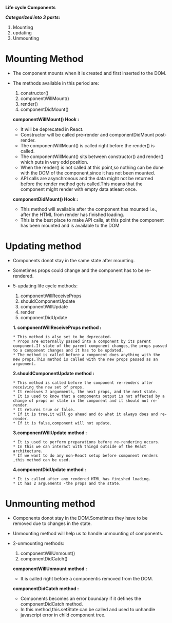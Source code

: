 **Life cycle Components**

*__Categorized into 3 parts:__*

   1. Mounting
   2. updating
   3. Unmounting

# Mounting Method

* The component mounts when it is created and first inserted to the DOM.
* The methods available in this period are:
    1. constructor()
    2. componentWillMount()
    3. render()
    4. componentDidMount()

    **componentWillMount() Hook :**

    * It will be deprecated in React.
    * Constructor will be called pre-render and componentDidMount post-render.
    * The componentWillMount() is called right before the render() is called.
    * The componentWillMount() sits between constructor() and render() which puts in very odd position.
    * When the render() is not called at this point,so nothing can be done with the DOM of the component,since it has not been mounted.
    * API calls are asynchronous and the data might not be returned before the render method gets called.This means that the component might render with empty data atleast once. 

    **componentDidMount() Hook :**

    * This method will available after the component has mounted i.e., after the HTML from render has finished loading.
    * This is the best place to make API calls, at this point the component has been mounted and is available to the DOM  

# Updating method

* Components donot stay in the same state after mounting.
* Sometimes props could change and the component has to be re-rendered.
* 5-updating life cycle methods:
    1. componentWillReceiveProps
    2. shouldComponentUpdate
    3. componentWillUpdate
    4. render
    5. componentDidUpdate

    **1. componentWillReceiveProps method :**
      
      * This method is also set to be deprecated.
      * Props are externally passed into a component by its parent component.If state of the parent component changes,the props passed to a component changes and it has to be updated.
      * The method is called before a component does anything with the new props.This method is called with the new props passed as an arguement.

    **2.shouldComponentUpdate method :**

      * This method is called before the component re-renders after receiving the new set of props.
      * It receives 2 arguements, the next props, and the next state.
      * It is used to know that a components output is not affected by a change of props or state in the component and it should not re-render.
      * It returns true or false.
      * If it is true,it will go ahead and do what it always does and re-render.
      * If it is false,component will not update.

    **3.componentWillUpdate method :**
     
      * It is used to perform preparations before re-rendering occurs.
      * In this we can interact with thingd outside of the React architecture.
      * If we want to do any non-React setup before component renders ,this method can be used.

    **4.componentDidUpdate method :**

      * It is called after any rendered HTML has finished loading.
      * It has 2 arguements -the props and the state.

# Unmounting method

* Components donot stay in the DOM.Sometimes they have to be removed due to changes in the state.
* Unmounting method will help us to handle unmounting of components.
* 2-unmounting methods:
    1. componentWillUnmount()
    2. componentDidCatch()

    **componentWillUnmount method :**

    * It is called right before a componentis removed from the DOM.

    **componentDidCatch method :**

    * Components becomes an error boundary if it defines the componentDidCatch method.
    * In this method,this.setState can be called and used to unhandle javascript error in child component tree.
    